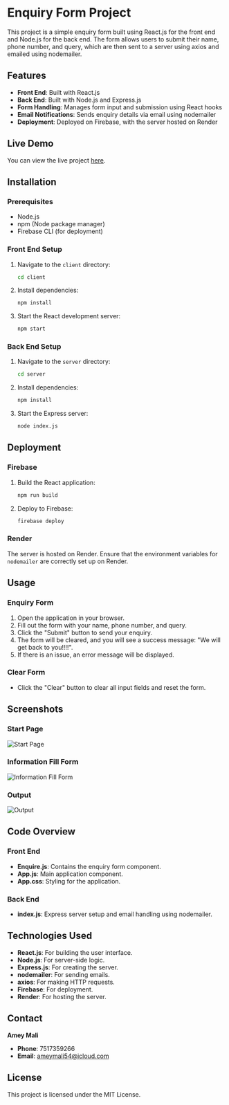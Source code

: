 # Enquiry Form Project

This project is a simple enquiry form built using React.js for the front end and Node.js for the back end. The form allows users to submit their name, phone number, and query, which are then sent to a server using axios and emailed using nodemailer.

## Features

- **Front End**: Built with React.js
- **Back End**: Built with Node.js and Express.js
- **Form Handling**: Manages form input and submission using React hooks
- **Email Notifications**: Sends enquiry details via email using nodemailer
- **Deployment**: Deployed on Firebase, with the server hosted on Render

## Live Demo

You can view the live project [here](https://ameyreactenqwrender.web.app).

## Installation

### Prerequisites

- Node.js
- npm (Node package manager)
- Firebase CLI (for deployment)

### Front End Setup

1. Navigate to the `client` directory:

    ```bash
    cd client
    ```

2. Install dependencies:

    ```bash
    npm install
    ```

3. Start the React development server:

    ```bash
    npm start
    ```

### Back End Setup

1. Navigate to the `server` directory:

    ```bash
    cd server
    ```

2. Install dependencies:

    ```bash
    npm install
    ```

3. Start the Express server:

    ```bash
    node index.js
    ```

## Deployment

### Firebase

1. Build the React application:

    ```bash
    npm run build
    ```

2. Deploy to Firebase:

    ```bash
    firebase deploy
    ```

### Render

The server is hosted on Render. Ensure that the environment variables for `nodemailer` are correctly set up on Render.

## Usage

### Enquiry Form

1. Open the application in your browser.
2. Fill out the form with your name, phone number, and query.
3. Click the "Submit" button to send your enquiry.
4. The form will be cleared, and you will see a success message: "We will get back to you!!!!".
5. If there is an issue, an error message will be displayed.

### Clear Form

- Click the "Clear" button to clear all input fields and reset the form.

## Screenshots

### Start Page

![Start Page](https://github.com/Amey2701/Enquiry-App/blob/main/start.png)

### Information Fill Form

![Information Fill Form](https://github.com/Amey2701/Enquiry-App/blob/main/infof.png)

### Output

![Output](https://github.com/Amey2701/Enquiry-App/blob/main/output.png)

## Code Overview

### Front End

- **Enquire.js**: Contains the enquiry form component.
- **App.js**: Main application component.
- **App.css**: Styling for the application.

### Back End

- **index.js**: Express server setup and email handling using nodemailer.

## Technologies Used

- **React.js**: For building the user interface.
- **Node.js**: For server-side logic.
- **Express.js**: For creating the server.
- **nodemailer**: For sending emails.
- **axios**: For making HTTP requests.
- **Firebase**: For deployment.
- **Render**: For hosting the server.

## Contact

**Amey Mali**

- **Phone**: 7517359266
- **Email**: ameymali54@icloud.com

## License

This project is licensed under the MIT License.
